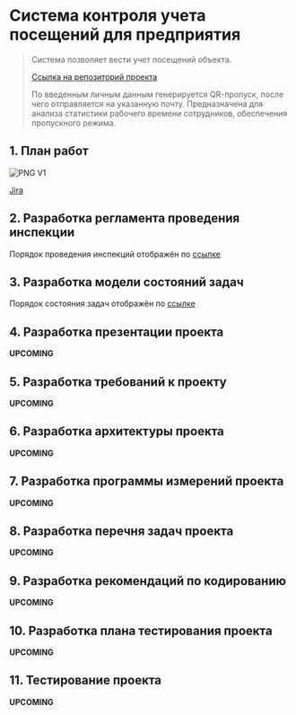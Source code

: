 # Система контроля учета посещений для предприятия


> Система позволяет вести учет посещений объекта.
> 
>  [Ссылка на репозиторий проекта](https://github.com/Siubhan/QR-system-for-worker-visit-control)
> 
> По введенным личным данным генерируется QR-пропуск, после чего отправляется на указанную почту. Предназначена для анализа статистики рабочего времени сотрудников, обеспечения пропускного режима.


## 1. План работ

![PNG V1](https://i.ibb.co/Jp04g8P/image.png)

[Jira](https://aaddaa.atlassian.net/jira/software/projects/AD3N/boards/1/timeline?timeline=WEEKS&shared=&atlOrigin=eyJpIjoiNjRlZDE2MGU5ZDYzNDBmNDgxNjFmMTYzODAxZmM3NTAiLCJwIjoiaiJ9)

## 2. Разработка регламента проведения инспекции
Порядок проведения инспекций отображён по [ссылке](https://github.com/Siubhan/TKRIS_QR_audit/blob/main/DOCS/2%20Reglament.md)

## 3. Разработка модели состояний задач
Порядок состояния задач отображён по [ссылке](https://github.com/Siubhan/TKRIS_QR_audit/blob/main/DOCS/3%20Task%20state%20model.md)

## 4. Разработка презентации проекта
**UPCOMING**

## 5. Разработка требований к проекту
**UPCOMING**

## 6. Разработка архитектуры проекта
**UPCOMING**

## 7. Разработка программы измерений проекта 
**UPCOMING**

## 8. Разработка перечня задач проекта
**UPCOMING**

## 9. Разработка рекомендаций по кодированию
**UPCOMING**

## 10. Разработка плана тестирования проекта
**UPCOMING**

## 11. Тестирование проекта
**UPCOMING**
